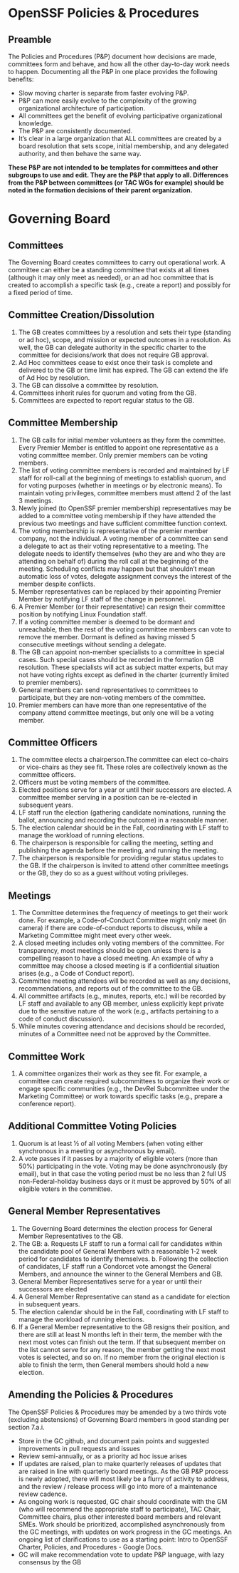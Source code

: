 # OpenSSF Policies & Procedures

## Preamble
The Policies and Procedures (P&P) document how decisions are made, committees form
and behave, and how all the other day-to-day work needs to happen. Documenting all the
P&P in one place provides the following benefits:
- Slow moving charter is separate from faster evolving P&P.
- P&P can more easily evolve to the complexity of the growing organizational
architecture of participation.
- All committees get the benefit of evolving participative organizational knowledge.
- The P&P are consistently documented.
- It’s clear in a large organization that ALL committees are created by a board
resolution that sets scope, initial membership, and any delegated authority, and then
behave the same way.

**These P&P are not intended to be templates for committees and other subgroups to
use and edit. They are the P&P that apply to all. Differences from the P&P between
committees (or TAC WGs for example) should be noted in the formation decisions of
their parent organization.**

# Governing Board 

## Committees
The Governing Board creates committees to carry out operational work. A committee can either be a standing committee that exists at all times (although it may only meet as
needed), or an ad hoc committee that is created to accomplish a specific task (e.g., create a
report) and possibly for a fixed period of time.

## Committee Creation/Dissolution
1. The GB creates committees by a resolution and sets their type (standing or ad hoc),
scope, and mission or expected outcomes in a resolution. As well, the GB can
delegate authority in the specific charter to the committee for decisions/work that
does not require GB approval.
2. Ad Hoc committees cease to exist once their task is complete and delivered to the
GB or time limit has expired. The GB can extend the life of Ad Hoc by resolution.
3. The GB can dissolve a committee by resolution.
4. Committees inherit rules for quorum and voting from the GB.
5. Committees are expected to report regular status to the GB.

## Committee Membership
1. The GB calls for initial member volunteers as they form the committee. Every
Premier Member is entitled to appoint one representative as a voting committee
member. Only premier members can be voting members.
2. The list of voting committee members is recorded and maintained by LF staff for
roll-call at the beginning of meetings to establish quorum, and for voting purposes
(whether in meetings or by electronic means). To maintain voting privileges,
committee members must attend 2 of the last 3 meetings.
3. Newly joined (to OpenSSF premier membership) representatives may be added to a
committee voting membership if they have attended the previous two meetings and
have sufficient committee function context.
4. The voting membership is representative of the premier member company, not the
individual. A voting member of a committee can send a delegate to act as their voting
representative to a meeting. The delegate needs to identify themselves (who they are
and who they are attending on behalf of) during the roll call at the beginning of the
meeting. Scheduling conflicts may happen but that shouldn’t mean automatic loss of
votes, delegate assignment conveys the interest of the member despite conflicts.
5. Member representatives can be replaced by their appointing Premier Member by
notifying LF staff of the change in personnel.
6. A Premier Member (or their representative) can resign their committee position by
notifying Linux Foundation staff.
7. If a voting committee member is deemed to be dormant and unreachable, then the
rest of the voting committee members can vote to remove the member. Dormant is
defined as having missed 5 consecutive meetings without sending a delegate.
8. The GB can appoint non-member specialists to a committee in special cases. Such
special cases should be recorded in the formation GB resolution. These specialists
will act as subject matter experts, but may not have voting rights except as defined in
the charter (currently limited to premier members).
9. General members can send representatives to committees to participate, but they
are non-voting members of the committee.
10. Premier members can have more than one representative of the company attend
committee meetings, but only one will be a voting member.

## Committee Officers
1. The committee elects a chairperson.The committee can elect co-chairs or vice-chairs
as they see fit. These roles are collectively known as the committee officers.
2. Officers must be voting members of the committee.
3. Elected positions serve for a year or until their successors are elected. A committee
member serving in a position can be re-elected in subsequent years.
4. LF staff run the election (gathering candidate nominations, running the ballot,
announcing and recording the outcome) in a reasonable manner.
5. The election calendar should be in the Fall, coordinating with LF staff to manage the
workload of running elections.
6. The chairperson is responsible for calling the meeting, setting and publishing the
agenda before the meeting, and running the meeting.
7. The chairperson is responsible for providing regular status updates to the GB. If the
chairperson is invited to attend other committee meetings or the GB, they do so as a
guest without voting privileges.

## Meetings
1. The Committee determines the frequency of meetings to get their work done. For
example, a Code-of-Conduct Committee might only meet (in camera) if there are
code-of-conduct reports to discuss, while a Marketing Committee might meet every
other week.
2. A closed meeting includes only voting members of the committee. For transparency,
most meetings should be open unless there is a compelling reason to have a closed
meeting. An example of why a committee may choose a closed meeting is if a
confidential situation arises (e.g., a Code of Conduct report).
3. Committee meeting attendees will be recorded as well as any decisions,
recommendations, and reports out of the committee to the GB.
4. All committee artifacts (e.g., minutes, reports, etc.) will be recorded by LF staff and
available to any GB member, unless explicitly kept private due to the sensitive nature
of the work (e.g., artifacts pertaining to a code of conduct discussion).
5. While minutes covering attendance and decisions should be recorded, minutes of a
Committee need not be approved by the Committee.

## Committee Work
1. A committee organizes their work as they see fit. For example, a committee can
create required subcommittees to organize their work or engage specific
communities (e.g., the DevRel Subcommittee under the Marketing Committee) or
work towards specific tasks (e.g., prepare a conference report).

## Additional Committee Voting Policies
1. Quorum is at least 1⁄2 of all voting Members (when voting either synchronous in a
meeting or asynchronous by email).
2. A vote passes if it passes by a majority of eligible voters (more than 50%)
participating in the vote. Voting may be done asynchronously (by email), but in that
case the voting period must be no less than 2 full US non-Federal-holiday business
days or it must be approved by 50% of all eligible voters in the committee.

## General Member Representatives
1. The Governing Board determines the election process for General Member
Representatives to the GB.
2. The GB:
  a. Requests LF staff to run a formal call for candidates within the candidate pool
of General Members with a reasonable 1-2 week period for candidates to
identify themselves.
  b. Following the collection of candidates, LF staff run a Condorcet vote amongst
the General Members, and announce the winner to the General Members and
GB.
4. General Member Representatives serve for a year or until their successors are
elected
5. A General Member Representative can stand as a candidate for election in
subsequent years.
6. The election calendar should be in the Fall, coordinating with LF staff to manage the
workload of running elections.
7. If a General Member representative to the GB resigns their position, and there are
still at least N months left in their term, the member with the next most votes can
finish out the term. If that subsequent member on the list cannot serve for any
reason, the member getting the next most votes is selected, and so on. If no member
from the original election is able to finish the term, then General members should
hold a new election.

## Amending the Policies & Procedures
The OpenSSF Policies & Procedures may be amended by a two thirds vote (excluding
abstensions) of Governing Board members in good standing per section 7.a.i.
- Store in the GC github, and document pain points and suggested improvements in
pull requests and issues
- Review semi-annually, or as a priority ad hoc issue arises
- If updates are raised, plan to make quarterly releases of updates that are raised in
line with quarterly board meetings. As the GB P&P process is newly adopted, there
will most likely be a flurry of activity to address, and the review / release process will
go into more of a maintenance review cadence.
- As ongoing work is requested, GC chair should coordinate with the GM (who will
recommend the appropriate staff to participate), TAC Chair, Committee chairs, plus
other interested board members and relevant SMEs. Work should be prioritized,
accomplished asynchronously from the GC meetings, with updates on work progress
in the GC meetings. An ongoing list of clarifications to use as a starting point: Intro to
OpenSSF Charter, Policies, and Procedures - Google Docs.
- GC will make recommendation vote to update P&P language, with lazy consensus by
the GB
